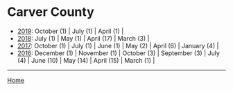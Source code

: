 # Carver County

  * [2019](./carver-county-2019.md): 
      October (1) | 
      July (1) | 
      April (1) | 
  * [2018](./carver-county-2018.md): 
      July (1) | 
      May (1) | 
      April (17) | 
      March (3) | 
  * [2017](./carver-county-2017.md): 
      October (1) | 
      July (1) | 
      June (1) | 
      May (2) | 
      April (6) | 
      January (4) | 
  * [2016](./carver-county-2016.md): 
      December (1) | 
      November (1) | 
      October (3) | 
      September (3) | 
      July (4) | 
      June (10) | 
      May (14) | 
      April (15) | 
      March (1) | 

----

[Home](../)

